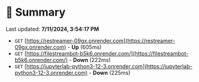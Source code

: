 # 📖 Summary
Last updated: **7/11/2024, 3:54:17 PM**

- `GET` [https://restreamer-09gx.onrender.com](https://restreamer-09gx.onrender.com) - **Up** (605ms)
- `GET` [https://filestreambot-b5k6.onrender.com/](https://filestreambot-b5k6.onrender.com/) - **Down** (222ms)
- `GET` [https://jupyterlab-python3-12-3.onrender.com](https://jupyterlab-python3-12-3.onrender.com) - **Down** (225ms)
